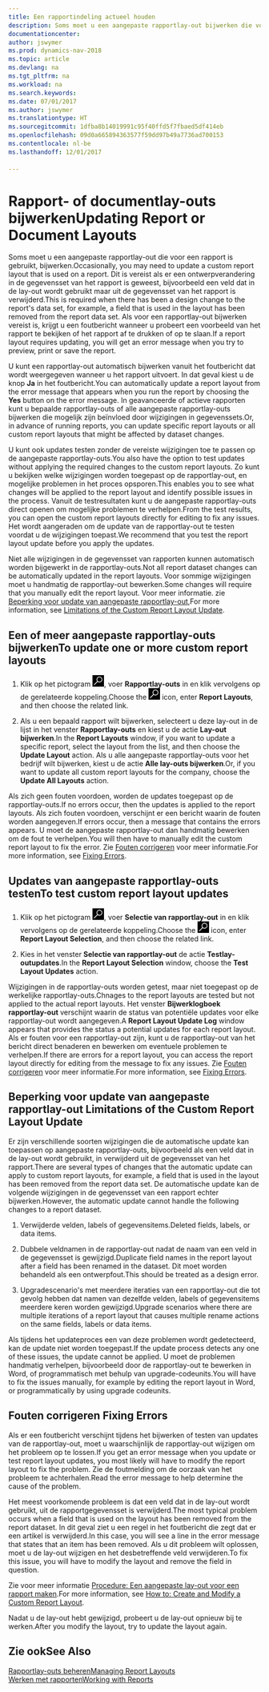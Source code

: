 ```yaml
---
title: Een rapportindeling actueel houden
description: Soms moet u een aangepaste rapportlay-out bijwerken die voor een rapport wordt gebruikt. Dit is vereist als er een ontwerpverandering in de gegevensset van het rapport is geweest, bijvoorbeeld een veld dat in de lay-out wordt gebruikt maar uit de gegevensset van het rapport is verwijderd.
documentationcenter: 
author: jswymer
ms.prod: dynamics-nav-2018
ms.topic: article
ms.devlang: na
ms.tgt_pltfrm: na
ms.workload: na
ms.search.keywords: 
ms.date: 07/01/2017
ms.author: jswymer
ms.translationtype: HT
ms.sourcegitcommit: 1dfba8b14019991c95f40ffd5f7fbaed5df414eb
ms.openlocfilehash: 09d0a665894363577f59dd97b49a7736ad700153
ms.contentlocale: nl-be
ms.lasthandoff: 12/01/2017

---
```

# <a name="updating-report-or-document-layouts"></a><span data-ttu-id="586cf-104">Rapport- of documentlay-outs bijwerken</span><span class="sxs-lookup"><span data-stu-id="586cf-104">Updating Report or Document Layouts</span></span>
<span data-ttu-id="586cf-105">Soms moet u een aangepaste rapportlay-out die voor een rapport is gebruikt, bijwerken.</span><span class="sxs-lookup"><span data-stu-id="586cf-105">Occasionally, you may need to update a custom report layout that is used on a report.</span></span> <span data-ttu-id="586cf-106">Dit is vereist als er een ontwerpverandering in de gegevensset van het rapport is geweest, bijvoorbeeld een veld dat in de lay-out wordt gebruikt maar uit de gegevensset van het rapport is verwijderd.</span><span class="sxs-lookup"><span data-stu-id="586cf-106">This is required when there has been a design change to the report's data set, for example, a field that is used in the layout has been removed from the report data set.</span></span> <span data-ttu-id="586cf-107">Als voor een rapportlay-out bijwerken vereist is, krijgt u een foutbericht wanneer u probeert een voorbeeld van het rapport te bekijken of het rapport af te drukken of op te slaan.</span><span class="sxs-lookup"><span data-stu-id="586cf-107">If a report layout requires updating, you will get an error message when you try to preview, print or save the report.</span></span>  
  
<span data-ttu-id="586cf-108">U kunt een rapportlay-out automatisch bijwerken vanuit het foutbericht dat wordt weergegeven wanneer u het rapport uitvoert. In dat geval kiest u de knop **Ja** in het foutbericht.</span><span class="sxs-lookup"><span data-stu-id="586cf-108">You can automatically update a report layout from the error message that appears when you run the report by choosing the **Yes** button on the error message.</span></span> <span data-ttu-id="586cf-109">In geavanceerde of actieve rapporten kunt u bepaalde rapportlay-outs of alle aangepaste rapportlay-outs bijwerken die mogelijk zijn beïnvloed door wijzigingen in gegevenssets.</span><span class="sxs-lookup"><span data-stu-id="586cf-109">Or, in advance of running reports, you can update specific report layouts or all custom report layouts that might be affected by dataset changes.</span></span>  
  
<span data-ttu-id="586cf-110">U kunt ook updates testen zonder de vereiste wijzigingen toe te passen op de aangepaste rapportlay-outs.</span><span class="sxs-lookup"><span data-stu-id="586cf-110">You also have the option to test updates without applying the required changes to the custom report layouts.</span></span> <span data-ttu-id="586cf-111">Zo kunt u bekijken welke wijzigingen worden toegepast op de rapportlay-out, en mogelijke problemen in het proces opsporen.</span><span class="sxs-lookup"><span data-stu-id="586cf-111">This enables you to see what changes will be applied to the report layout and identify possible issues in the process.</span></span> <span data-ttu-id="586cf-112">Vanuit de testresultaten kunt u de aangepaste rapportlay-outs direct openen om mogelijke problemen te verhelpen.</span><span class="sxs-lookup"><span data-stu-id="586cf-112">From the test results, you can open the custom report layouts directly for editing to fix any issues.</span></span> <span data-ttu-id="586cf-113">Het wordt aangeraden om de update van de rapportlay-out te testen voordat u de wijzigingen toepast.</span><span class="sxs-lookup"><span data-stu-id="586cf-113">We recommend that you test the report layout update before you apply the updates.</span></span>  
  
<span data-ttu-id="586cf-114">Niet alle wijzigingen in de gegevensset van rapporten kunnen automatisch worden bijgewerkt in de rapportlay-outs.</span><span class="sxs-lookup"><span data-stu-id="586cf-114">Not all report dataset changes can be automatically updated in the report layouts.</span></span> <span data-ttu-id="586cf-115">Voor sommige wijzigingen moet u handmatig de rapportlay-out bewerken.</span><span class="sxs-lookup"><span data-stu-id="586cf-115">Some changes will require that you manually edit the report layout.</span></span> <span data-ttu-id="586cf-116">Voor meer informatie. zie [Beperking voor update van aangepaste rapportlay-out](ui-update-report-layouts.md#UpdateLimitations),</span><span class="sxs-lookup"><span data-stu-id="586cf-116">For more information, see [Limitations of the Custom Report Layout Update](ui-update-report-layouts.md#UpdateLimitations).</span></span>  
  
## <a name="to-update-one-or-more-custom-report-layouts"></a><span data-ttu-id="586cf-117">Een of meer aangepaste rapportlay-outs bijwerken</span><span class="sxs-lookup"><span data-stu-id="586cf-117">To update one or more custom report layouts</span></span>  
  
1.  <span data-ttu-id="586cf-118">Klik op het pictogram ![Zoeken naar pagina of rapport](media/ui-search/search_small.png "pictogram Zoeken naar pagina of rapport"), voer **Rapportlay-outs** in en klik vervolgens op de gerelateerde koppeling.</span><span class="sxs-lookup"><span data-stu-id="586cf-118">Choose the ![Search for Page or Report](media/ui-search/search_small.png "Search for Page or Report icon") icon, enter **Report Layouts**, and then choose the related link.</span></span>  
  
2.  <span data-ttu-id="586cf-119">Als u een bepaald rapport wilt bijwerken, selecteert u deze lay-out in de lijst in het venster **Rapportlay-outs** en kiest u de actie **Lay-out bijwerken**.</span><span class="sxs-lookup"><span data-stu-id="586cf-119">In the **Report Layouts** window, if you want to update a specific report, select the layout from the list, and then choose the **Update Layout** action.</span></span> <span data-ttu-id="586cf-120">Als u alle aangepaste rapportlay-outs voor het bedrijf wilt bijwerken, kiest u de actie **Alle lay-outs bijwerken**.</span><span class="sxs-lookup"><span data-stu-id="586cf-120">Or, if you want to update all custom report layouts for the company, choose the **Update All Layouts** action.</span></span>  

<span data-ttu-id="586cf-121">Als zich geen fouten voordoen, worden de updates toegepast op de rapportlay-outs.</span><span class="sxs-lookup"><span data-stu-id="586cf-121">If no errors occur, then the updates is applied to the report layouts.</span></span> <span data-ttu-id="586cf-122">Als zich fouten voordoen, verschijnt er een bericht waarin de fouten worden aangegeven.</span><span class="sxs-lookup"><span data-stu-id="586cf-122">If errors occur, then a message that contains the errors appears.</span></span> <span data-ttu-id="586cf-123">U moet de aangepaste rapportlay-out dan handmatig bewerken om de fout te verhelpen.</span><span class="sxs-lookup"><span data-stu-id="586cf-123">You will then have to manually edit the custom report layout to fix the error.</span></span> <span data-ttu-id="586cf-124">Zie [Fouten corrigeren](ui-update-report-layouts.md#FixErrors) voor meer informatie.</span><span class="sxs-lookup"><span data-stu-id="586cf-124">For more information, see [Fixing Errors](ui-update-report-layouts.md#FixErrors).</span></span>  

## <a name="to-test-custom-report-layout-updates"></a><span data-ttu-id="586cf-125">Updates van aangepaste rapportlay-outs testen</span><span class="sxs-lookup"><span data-stu-id="586cf-125">To test custom report layout updates</span></span>  
  
1.  <span data-ttu-id="586cf-126">Klik op het pictogram ![Zoeken naar pagina of rapport](media/ui-search/search_small.png "pictogram Zoeken naar pagina of rapport"), voer **Selectie van rapportlay-out** in en klik vervolgens op de gerelateerde koppeling.</span><span class="sxs-lookup"><span data-stu-id="586cf-126">Choose the ![Search for Page or Report](media/ui-search/search_small.png "Search for Page or Report icon") icon, enter **Report Layout Selection**, and then choose the related link.</span></span>  
  
2.  <span data-ttu-id="586cf-127">Kies in het venster **Selectie van rapportlay-out** de actie **Testlay-outupdates**.</span><span class="sxs-lookup"><span data-stu-id="586cf-127">In the **Report Layout Selection** window, choose the **Test Layout Updates** action.</span></span>  
  
 <span data-ttu-id="586cf-128">Wijzigingen in de rapportlay-outs worden getest, maar niet toegepast op de werkelijke rapportlay-outs.</span><span class="sxs-lookup"><span data-stu-id="586cf-128">Chnages to the report layouts are tested but not applied to the actual report layouts.</span></span> <span data-ttu-id="586cf-129">Het venster **Bijwerklogboek rapportlay-out** verschijnt waarin de status van potentiële updates voor elke rapportlay-out wordt aangegeven.</span><span class="sxs-lookup"><span data-stu-id="586cf-129">A **Report Layout Update Log** window appears that provides the status a potential updates for each report layout.</span></span> <span data-ttu-id="586cf-130">Als er fouten voor een rapportlay-out zijn, kunt u de rapportlay-out van het bericht direct benaderen en bewerken om eventuele problemen te verhelpen.</span><span class="sxs-lookup"><span data-stu-id="586cf-130">If there are errors for a report layout, you can access the report layout directly for editing from the message to fix any issues.</span></span> <span data-ttu-id="586cf-131">Zie [Fouten corrigeren](ui-update-report-layouts.md#FixErrors) voor meer informatie.</span><span class="sxs-lookup"><span data-stu-id="586cf-131">For more information, see [Fixing Errors](ui-update-report-layouts.md#FixErrors).</span></span>  
  
##  <span data-ttu-id="586cf-132"><a name="UpdateLimitations"></a> Beperking voor update van aangepaste rapportlay-out</span><span class="sxs-lookup"><span data-stu-id="586cf-132"><a name="UpdateLimitations"></a> Limitations of the Custom Report Layout Update</span></span>  
 <span data-ttu-id="586cf-133">Er zijn verschillende soorten wijzigingen die de automatische update kan toepassen op aangepaste rapportlay-outs, bijvoorbeeld als een veld dat in de lay-out wordt gebruikt, in verwijderd uit de gegevensset van het rapport.</span><span class="sxs-lookup"><span data-stu-id="586cf-133">There are several types of changes that the automatic update can apply to custom report layouts, for example, a field that is used in the layout has been removed from the report data set.</span></span> <span data-ttu-id="586cf-134">De automatische update kan de volgende wijzigingen in de gegevensset van een rapport echter bijwerken.</span><span class="sxs-lookup"><span data-stu-id="586cf-134">However, the automatic update cannot handle the following changes to a report dataset.</span></span>  
  
1.  <span data-ttu-id="586cf-135">Verwijderde velden, labels of gegevensitems.</span><span class="sxs-lookup"><span data-stu-id="586cf-135">Deleted fields, labels, or data items.</span></span>  
  
2.  <span data-ttu-id="586cf-136">Dubbele veldnamen in de rapportlay-out nadat de naam van een veld in de gegevensset is gewijzigd.</span><span class="sxs-lookup"><span data-stu-id="586cf-136">Duplicate field names in the report layout after a field has been renamed in the dataset.</span></span> <span data-ttu-id="586cf-137">Dit moet worden behandeld als een ontwerpfout.</span><span class="sxs-lookup"><span data-stu-id="586cf-137">This should be treated as a design error.</span></span>  
  
3.  <span data-ttu-id="586cf-138">Upgradescenario's met meerdere iteraties van een rapportlay-out die tot gevolg hebben dat namen van dezelfde velden, labels of gegevensitems meerdere keren worden gewijzigd.</span><span class="sxs-lookup"><span data-stu-id="586cf-138">Upgrade scenarios where there are multiple iterations of a report layout that causes multiple rename actions on the same fields, labels or data items.</span></span>  
  
 <span data-ttu-id="586cf-139">Als tijdens het updateproces een van deze problemen wordt gedetecteerd, kan de update niet worden toegepast.</span><span class="sxs-lookup"><span data-stu-id="586cf-139">If the update process detects any one of these issues, the update cannot be applied.</span></span> <span data-ttu-id="586cf-140">U moet de problemen handmatig verhelpen, bijvoorbeeld door de rapportlay-out te bewerken in Word, of programmatisch met behulp van upgrade-codeunits.</span><span class="sxs-lookup"><span data-stu-id="586cf-140">You will have to fix the issues manually, for example by editing the report layout in Word, or programmatically by using upgrade codeunits.</span></span>  
  
##  <span data-ttu-id="586cf-141"><a name="FixErrors"></a> Fouten corrigeren</span><span class="sxs-lookup"><span data-stu-id="586cf-141"><a name="FixErrors"></a> Fixing Errors</span></span>  
 <span data-ttu-id="586cf-142">Als er een foutbericht verschijnt tijdens het bijwerken of testen van updates van de rapportlay-out, moet u waarschijnlijk de rapportlay-out wijzigen om het probleem op te lossen.</span><span class="sxs-lookup"><span data-stu-id="586cf-142">If you get an error message when you update or test report layout updates, you most likely will have to modify the report layout to fix the problem.</span></span> <span data-ttu-id="586cf-143">Zie de foutmelding om de oorzaak van het probleem te achterhalen.</span><span class="sxs-lookup"><span data-stu-id="586cf-143">Read the error message to help determine the cause of the problem.</span></span>  
  
 <span data-ttu-id="586cf-144">Het meest voorkomende probleem is dat een veld dat in de lay-out wordt gebruikt, uit de rapportgegevensset is verwijderd.</span><span class="sxs-lookup"><span data-stu-id="586cf-144">The most typical problem occurs when a field that is used on the layout has been removed from the report dataset.</span></span> <span data-ttu-id="586cf-145">In dit geval ziet u een regel in het foutbericht die zegt dat er een artikel is verwijderd.</span><span class="sxs-lookup"><span data-stu-id="586cf-145">In this case, you will see a line in the error message that states that an item has been removed.</span></span> <span data-ttu-id="586cf-146">Als u dit probleem wilt oplossen, moet u de lay-out wijzigen en het desbetreffende veld verwijderen.</span><span class="sxs-lookup"><span data-stu-id="586cf-146">To fix this issue, you will have to modify the layout and remove the field in question.</span></span>  
  
 <span data-ttu-id="586cf-147">Zie voor meer informatie [Procedure: Een aangepaste lay-out voor een rapport maken](ui-how-create-custom-report-layout.md#ModifyCustomLayout).</span><span class="sxs-lookup"><span data-stu-id="586cf-147">For more information, see [How to: Create and Modify a Custom Report Layout](ui-how-create-custom-report-layout.md#ModifyCustomLayout).</span></span>  
  
 <span data-ttu-id="586cf-148">Nadat u de lay-out hebt gewijzigd, probeert u de lay-out opnieuw bij te werken.</span><span class="sxs-lookup"><span data-stu-id="586cf-148">After you modify the layout, try to update the layout again.</span></span>  
  
## <a name="see-also"></a><span data-ttu-id="586cf-149">Zie ook</span><span class="sxs-lookup"><span data-stu-id="586cf-149">See Also</span></span>  
 [<span data-ttu-id="586cf-150">Rapportlay-outs beheren</span><span class="sxs-lookup"><span data-stu-id="586cf-150">Managing Report Layouts</span></span>](ui-manage-report-layouts.md)  
 [<span data-ttu-id="586cf-151">Werken met rapporten</span><span class="sxs-lookup"><span data-stu-id="586cf-151">Working with Reports</span></span>](ui-work-report.md)  

